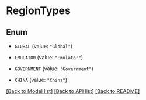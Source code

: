 # RegionTypes

## Enum


* `GLOBAL` (value: `"Global"`)

* `EMULATOR` (value: `"Emulator"`)

* `GOVERNMENT` (value: `"Government"`)

* `CHINA` (value: `"China"`)


[[Back to Model list]](../README.md#documentation-for-models) [[Back to API list]](../README.md#documentation-for-api-endpoints) [[Back to README]](../README.md)


